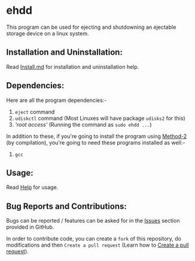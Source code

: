 # ehdd

This program can be used for ejecting and shutdowning an ejectable storage device on a linux system.

## Installation and Uninstallation:

Read [Install.md](./INSTALL.md) for installation and uninstallation help.

## Dependencies:

Here are all the program dependencies:-
  1. ```eject``` command
  2. ```udiskctl``` command (Most Linuxes will have package `udisks2` for this)
  3. _'root access'_ (Running the command as `sudo ehdd ...`)

In addition to these, if you're going to install the program using [Method-2](./INSTALL.md#method-2) (by compilation), you're going to need these programs installed as well:-
  1. ```gcc```

## Usage:

Read [Help](./HELP.md) for usage.

## Bug Reports and Contributions:

Bugs can be reported / features can be asked for in the [Issues](https://github.com/lakshayrohila/ehdd/issues) section provided in GitHub.

In order to contribute code, you can create a `fork` of this repository, do modifications and then `Create a pull request` (Learn how to [Create a pull request](https://docs.github.com/en/pull-requests/collaborating-with-pull-requests/proposing-changes-to-your-work-with-pull-requests/creating-a-pull-request)).
